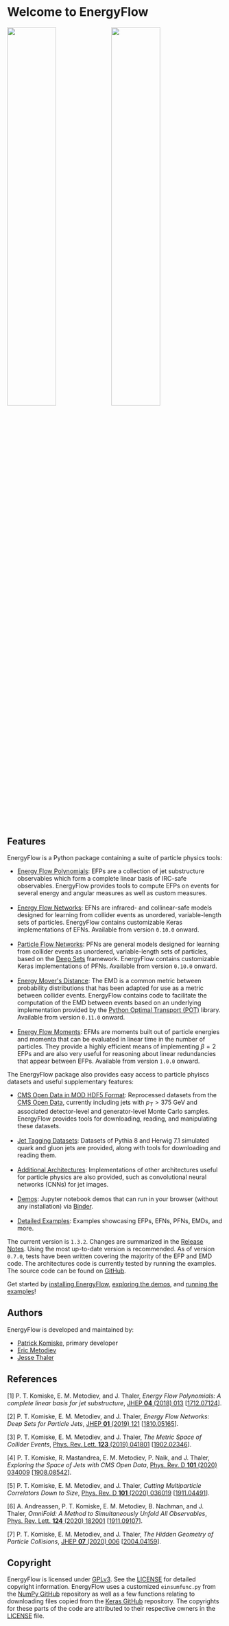 # Welcome to EnergyFlow

<img src="https://github.com/pkomiske/EnergyFlow/raw/images/QG_256_plain.jpg" width="47.5%"/>
<img src="https://github.com/pkomiske/EnergyFlow/raw/images/JetCustom_29522924_24981665_EMD.jpg" width="47.5%"/>

## Features

EnergyFlow is a Python package containing a suite of particle physics tools:

- [Energy Flow Polynomials](docs/efp): EFPs are a collection of jet substructure observables which form a complete linear basis of IRC-safe observables. EnergyFlow provides tools to compute EFPs on events for several energy and angular measures as well as custom measures.
<br><br>
- [Energy Flow Networks](docs/archs): EFNs are infrared- and collinear-safe models designed for learning from collider events as unordered, variable-length sets of particles. EnergyFlow contains customizable Keras implementations of EFNs. Available from version `0.10.0` onward.
<br><br>
- [Particle Flow Networks](docs/archs): PFNs are general models designed for learning from collider events as unordered, variable-length sets of particles, based on the [Deep Sets](https://arxiv.org/abs/1703.06114) framework. EnergyFlow contains customizable Keras implementations of PFNs. Available from version `0.10.0` onward.
<br><br>
- [Energy Mover's Distance](docs/emd): The EMD is a common metric between probability distributions that has been adapted for use as a metric between collider events. EnergyFlow contains code to facilitate the computation of the EMD between events based on an underlying implementation provided by the [Python Optimal Transport (POT)](https://pot.readthedocs.io) library. Available from version `0.11.0` onward.
<br><br>
- [Energy Flow Moments](docs/efm): EFMs are moments built out of particle energies and momenta that can be evaluated in linear time in the number of particles. They provide a highly efficient means of implementing $\beta=2$ EFPs and are also very useful for reasoning about linear redundancies that appear between EFPs. Available from version `1.0.0` onward.

The EnergyFlow package also provides easy access to particle phyiscs datasets and useful supplementary features:

- [CMS Open Data in MOD HDF5 Format](docs/datasets/#cms-open-data-and-the-mod-hdf5-format): Reprocessed datasets from the [CMS Open Data](http://opendata.cern.ch/docs/cms-guide-for-research), currently including jets with $p_T>375$ GeV and associated detector-level and generator-level Monte Carlo samples. EnergyFlow provides tools for downloading, reading, and manipulating these datasets. 
<br><br>
- [Jet Tagging Datasets](docs/datasets/#quark-and-gluon-jets): Datasets of Pythia 8 and Herwig 7.1 simulated quark and gluon jets are provided, along with tools for downloading and reading them.
<br><br>
- [Additional Architectures](docs/archs): Implementations of other architectures useful for particle physics are also provided, such as convolutional neural networks (CNNs) for jet images.
<br><br>
- [Demos](demos): Jupyter notebook demos that can run in your browser (without any installation) via [Binder](https://mybinder.org).
<br><br>
- [Detailed Examples](examples): Examples showcasing EFPs, EFNs, PFNs, EMDs, and more.


The current version is `1.3.2`. Changes are summarized in the [Release Notes](releases). Using the most up-to-date version is recommended. As of version `0.7.0`, tests have been written covering the majority of the EFP and EMD code. The architectures code is currently tested by running the examples. The source code can be found on [GitHub](https://github.com/pkomiske/EnergyFlow).

Get started by [installing EnergyFlow](installation), [exploring the demos](demos), and [running the examples](examples)!


## Authors

EnergyFlow is developed and maintained by:

- [Patrick Komiske](https://pkomiske.com), primary developer
- [Eric Metodiev](https://www.ericmetodiev.com/)
- [Jesse Thaler](http://jthaler.net/)


## References

[1] P. T. Komiske, E. M. Metodiev, and J. Thaler, _Energy Flow Polynomials: A complete linear basis for jet substructure_, [JHEP __04__ (2018) 013](https://doi.org/10.1007/JHEP04(2018)013) [[1712.07124](https://arxiv.org/abs/1712.07124)].

[2] P. T. Komiske, E. M. Metodiev, and J. Thaler, _Energy Flow Networks: Deep Sets for Particle Jets_, [JHEP __01__ (2019) 121](https://doi.org/10.1007/JHEP01(2019)121) [[1810.05165](https://arxiv.org/abs/1810.05165)].

[3] P. T. Komiske, E. M. Metodiev, and J. Thaler, _The Metric Space of Collider Events_, [Phys. Rev. Lett. __123__ (2019) 041801](https://doi.org/10.1103/PhysRevLett.123.041801) [[1902.02346](https://arxiv.org/abs/1902.02346)].

[4] P. T. Komiske, R. Mastandrea, E. M. Metodiev, P. Naik, and J. Thaler, _Exploring the Space of Jets with CMS Open Data_, [Phys. Rev. D **101** (2020) 034009](https://doi.org/10.1103/PhysRevD.101.034009) [[1908.08542](https://arxiv.org/abs/1908.08542)].

[5] P. T. Komiske, E. M. Metodiev, and J. Thaler, _Cutting Multiparticle Correlators Down to Size_, [Phys. Rev. D **101** (2020) 036019](https://doi.org/10.1103/PhysRevD.101.036019) [[1911.04491](https://arxiv.org/abs/1911.04491)].

[6] A. Andreassen, P. T. Komiske, E. M. Metodiev, B. Nachman, and J. Thaler, _OmniFold: A Method to Simultaneously Unfold All Observables_, [Phys. Rev. Lett. __124__ (2020) 182001](https://doi.org/10.1103/PhysRevLett.124.182001) [[1911.09107](https://arxiv.org/abs/1911.09107)].

[7] P. T. Komiske, E. M. Metodiev, and J. Thaler, _The Hidden Geometry of Particle Collisions_, [JHEP __07__ (2020) 006](https://doi.org/10.1007/JHEP07(2020)006) [[2004.04159](https://arxiv.org/abs/2004.04159)].


## Copyright

EnergyFlow is licensed under [GPLv3](https://www.gnu.org/licenses/gpl-3.0.html). See the [LICENSE](https://github.com/pkomiske/EnergyFlow/blob/master/LICENSE) for detailed copyright information. EnergyFlow uses a customized `einsumfunc.py` from the [NumPy GitHub](https://github.com/numpy/numpy) repository as well as a few functions relating to downloading files copied from the [Keras GitHub](https://github.com/keras-team/keras) repository. The copyrights for these parts of the code are attributed to their respective owners in the [LICENSE](https://github.com/pkomiske/EnergyFlow/blob/master/LICENSE) file.